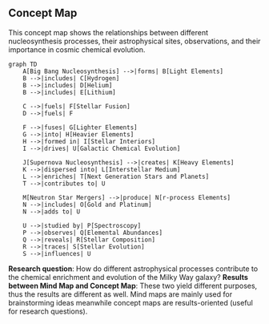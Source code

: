 ## Concept Map
This concept map shows the relationships between different nucleosynthesis processes, their astrophysical sites, observations, and their importance in cosmic chemical evolution.

```mermaid
graph TD
    A[Big Bang Nucleosynthesis] -->|forms| B[Light Elements]
    B -->|includes| C[Hydrogen]
    B -->|includes| D[Helium]
    B -->|includes| E[Lithium]

    C -->|fuels| F[Stellar Fusion]
    D -->|fuels| F

    F -->|fuses| G[Lighter Elements]
    G -->|into| H[Heavier Elements]
    H -->|formed in| I[Stellar Interiors]
    I -->|drives| U[Galactic Chemical Evolution]

    J[Supernova Nucleosynthesis] -->|creates| K[Heavy Elements]
    K -->|dispersed into| L[Interstellar Medium]
    L -->|enriches| T[Next Generation Stars and Planets]
    T -->|contributes to| U

    M[Neutron Star Mergers] -->|produce| N[r-process Elements]
    N -->|includes| O[Gold and Platinum]
    N -->|adds to| U

    U -->|studied by| P[Spectroscopy]
    P -->|observes| Q[Elemental Abundances]
    Q -->|reveals| R[Stellar Composition]
    R -->|traces| S[Stellar Evolution]
    S -->|influences| U
```
**Research question**: How do different astrophysical processes contribute to the chemical enrichment and evolution of the Milky Way galaxy?
**Results between Mind Map and Concept Map**: These two yield different purposes, thus the results are different as well. Mind maps are mainly used for brainstorming ideas meanwhile concept maps are results-oriented (useful for research questions).
